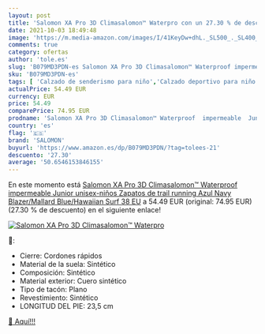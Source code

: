 ```yaml
---
layout: post
title: 'Salomon XA Pro 3D Climasalomon™ Waterpro con un 27.30 % de descuento'
date: 2021-10-03 18:49:48
image: 'https://m.media-amazon.com/images/I/41KeyDw+dhL._SL500_._SL400_.jpg'
comments: true
category: ofertas
author: 'tole.es'
slug: 'B079MD3PDN-es Salomon XA Pro 3D Climasalomon™ Waterproof impermeable...'
sku: 'B079MD3PDN-es'
tags: [ 'Calzado de senderismo para niño','Calzado deportivo para niño','Zapatillas y calzado deportivo para Niño','Zapatos','Zapatos - Niños','Zapatos y complementos','salomon','zapatos', ]
actualPrice: 54.49 EUR
currency: EUR
price: 54.49
comparePrice: 74.95 EUR
prodname: 'Salomon XA Pro 3D Climasalomon™ Waterproof  impermeable  Junior unisex-niños Zapatos de trail running  Azul  Navy Blazer/Mallard Blue/Hawaiian Surf   38 EU'
country: 'es'
flag: '🇪🇸'
brand: 'SALOMON'
buyurl: 'https://www.amazon.es/dp/B079MD3PDN/?tag=tolees-21'
descuento: '27.30'
average: '50.6546153846155'
---
```


En este momento está [Salomon XA Pro 3D Climasalomon™ Waterproof  impermeable  Junior unisex-niños Zapatos de trail running  Azul  Navy Blazer/Mallard Blue/Hawaiian Surf   38 EU](https://www.amazon.es/dp/B079MD3PDN/?tag=tolees-21) a 54.49 EUR (original: 74.95 EUR) (27.30 %  de descuento) en el siguiente enlace!

[![Salomon XA Pro 3D Climasalomon™ Waterpro](https://m.media-amazon.com/images/I/41KeyDw+dhL._SL500_._SL400_.jpg)](https://www.amazon.es/dp/B079MD3PDN/?tag=tolees-21)

🔎:

- Cierre: Cordones rápidos
- Material de la suela: Sintético
- Composición: Sintético
- Material exterior: Cuero sintético
- Tipo de tacón: Plano
- Revestimiento: Sintético
- LONGITUD DEL PIE: 23,5 cm

[🛒 Aquí!!!](https://www.amazon.es/dp/B079MD3PDN/?tag=tolees-21)
